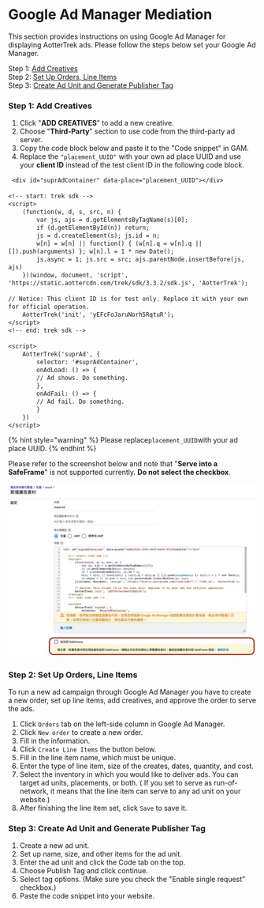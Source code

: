 # Google Ad Manager Mediation

This section provides instructions on using Google Ad Manager for displaying AotterTrek ads. Please follow the steps below set your Google Ad Manager.

Step 1: [Add Creatives](google-ad-manager-mediation.md#step-1-add-creatives)\
Step 2: [Set Up Orders, Line Items](google-ad-manager-mediation.md#step-2-set-up-orders-line-items)\
Step 3: [Create Ad Unit and Generate Publisher Tag](google-ad-manager-mediation.md#step-3-create-ad-unit-and-generate-publisher-tag)

### Step 1: Add Creatives

1. Click "**ADD CREATIVES**" to add a new creative.&#x20;
2. Choose "**Third-Party**" section to use code from the third-party ad server.
3. Copy the code block below and paste it to the "Code snippet" in GAM.
4. Replace the `"placement_UUID"` with your own ad place UUID and use your **client ID** instead of the test client ID in the following code block.

```markup
 <div id="suprAdContainer" data-place="placement_UUID"></div>

<!-- start: trek sdk -->
<script>
    (function(w, d, s, src, n) {
        var js, ajs = d.getElementsByTagName(s)[0];
        if (d.getElementById(n)) return;
        js = d.createElement(s); js.id = n;
        w[n] = w[n] || function() { (w[n].q = w[n].q || []).push(arguments) }; w[n].l = 1 * new Date();
        js.async = 1; js.src = src; ajs.parentNode.insertBefore(js, ajs)
    })(window, document, 'script', 'https://static.aottercdn.com/trek/sdk/3.3.2/sdk.js', 'AotterTrek');

// Notice: This client ID is for test only. Replace it with your own for official operation.
    AotterTrek('init', 'yEFcFoJaruNorh5RqtuR');
</script>
<!-- end: trek sdk -->

<script>
    AotterTrek('suprAd', { 
        selector: '#suprAdContainer',
        onAdLoad: () => {
        // Ad shows. Do something.
        },
        onAdFail: () => {
        // Ad fail. Do something.
        }
    })
</script>
```

{% hint style="warning" %}
Please replace`placement_UUID`with your ad place UUID.
{% endhint %}

Please refer to the screenshot below and note that "**Serve into a SafeFrame**" is not supported currently. **Do not select the checkbox**.

![](../.gitbook/assets/1636013796274.jpg)

### Step 2: Set Up Orders, Line Items

To run a new ad campaign through Google Ad Manager you have to create a new order, set up line items, add creatives, and approve the order to serve the ads.&#x20;

1. Click `Orders` tab on the left-side column in Google Ad Manager.
2. Click `New order` to create a new order.
3. Fill in the information.
4. Click `Create Line Items` the button below.
5. Fill in the line item name, which must be unique.
6. Enter the type of line item, size of the creates, dates, quantity, and cost.&#x20;
7. Select the inventory in which you would like to deliver ads. You can target ad units, placements, or both. ( If you set to serve as run-of-network, it means that the line item can serve to any ad unit on your website.)
8. After finishing the line item set, click `Save` to save it.

### Step 3: Create Ad Unit and Generate Publisher Tag

1. Create a new ad unit.
2. Set up name, size, and other items for the ad unit.
3. Enter the ad unit and click the Code tab on the top.
4. Choose Publish Tag and click continue.
5. Select tag options. (Make sure you check the "Enable single request" checkbox.)
6. Paste the code snippet into your website.&#x20;
